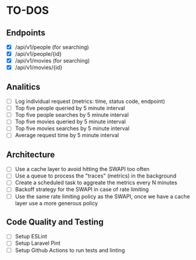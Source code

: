 # TO-DOS

## Endpoints

- [x] /api/v1/people (for searching)
- [x] /api/v1/people/{id}
- [x] /api/v1/movies (for searching)
- [x] /api/v1/movies/{id}

## Analitics

- [ ] Log individual request (metrics: time, status code, endpoint)
- [ ] Top five people queried by 5 minute interval
- [ ] Top five people searches by 5 minute interval
- [ ] Top five movies queried by 5 minute interval
- [ ] Top five movies searches by 5 minute interval
- [ ] Average request time by 5 minute interval

## Architecture

- [ ] Use a cache layer to avoid hitting the SWAPI too often
- [ ] Use a queue to process the "traces" (metrics) in the background
- [ ] Create a scheduled task to aggreate the metrics every N minutes
- [ ] Backoff strategy for the SWAPI in case of rate limiting
- [ ] Use the same rate limiting policy as the SWAPI, once we have a cache layer use a more generous policy

## Code Quality and Testing

- [ ] Setup ESLint
- [ ] Setup Laravel Pint
- [ ] Setup Github Actions to run tests and linting

